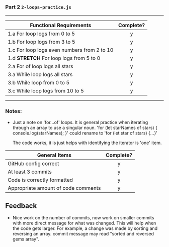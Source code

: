 ### Part 2 `2-loops-practice.js`

---

| Functional Requirements                     | Complete? |
| ------------------------------------------- | :-------: |
| 1.a For loop logs from 0 to 5               |     y     |
| 1.b For loop logs from 3 to 5               |     y     |
| 1.c For loop logs even numbers from 2 to 10 |     y     |
| 1.d **STRETCH** For loop logs from 5 to 0   |     y     |
| 2.a For of loop logs all stars              |     y     |
| 3.a While loop logs all stars               |     y     |
| 3.b While loop from 0 to 5                  |     y     |
| 3.c While loop logs from 10 to 5            |     y     |

---

### Notes:

- Just a note on 'for...of' loops. It is general practice when iterating through an array to use a singular noun.
  'for (let starNames of stars) {
  console.log(starNames);
  }'
  could rename to 'for (let star of stars) {...}'

  The code works, it is just helps with identifying the iterator is 'one' item.

| General Items                       | Complete? |
| ----------------------------------- | :-------: |
| GitHub config correct               |     y     |
| At least 3 commits                  |     y     |
| Code is correctly formatted         |     y     |
| Appropriate amount of code comments |     y     |

## Feedback

- Nice work on the number of commits, now work on smaller commits with more direct message for what was changed. This will help when the code gets larger. For example, a change was made by sorting and reversing an array. commit message may read "sorted and reversed gems array".
